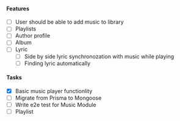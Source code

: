 #### Features

- [ ] User should be able to add music to library
- [ ] Playlists
- [ ] Author profile
- [ ] Album
- [ ] Lyric
  - [ ] Side by side lyric synchronozation with music while playing
  - [ ] Finding lyric automatically

#### Tasks

- [x] Basic music player functionlity
- [ ] Migrate from Prisma to Mongoose
- [ ] Write e2e test for Music Module
- [ ] Playlist
